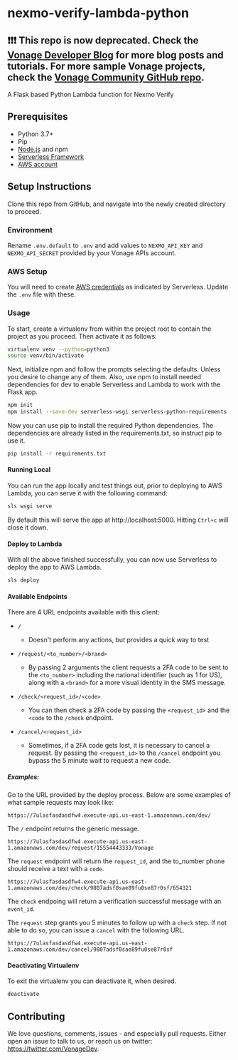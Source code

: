 # nexmo-verify-lambda-python

## ❗❗❗ **This repo is now deprecated. Check the [Vonage Developer Blog](https://developer.vonage.com/en/blog) for more blog posts and tutorials. For more sample Vonage projects, check the [Vonage Community GitHub repo](https://github.com/Vonage-Community).**

A Flask based Python Lambda function for Nexmo Verify

## Prerequisites
* Python 3.7+
* Pip
* [Node.js](https://nodejs.org/en/) and npm
* [Serverless Framework](https://serverless.com/framework/docs/getting-started/)
* [AWS account](https://aws.amazon.com/)

## Setup Instructions
Clone this repo from GitHub, and navigate into the newly created directory to proceed.

### Environment
Rename `.env.default` to `.env` and add values to `NEXMO_API_KEY` and `NEXMO_API_SECRET` provided by your Vonage APIs account.

### AWS Setup
You will need to create [AWS credentials](https://www.serverless.com/framework/docs/providers/aws/guide/credentials/) as indicated by Serverless. Update the `.env` file with these.

### Usage
To start, create a virtualenv from within the project root to contain the project as you proceed. Then activate it as follows:

```bash
virtualenv venv --python=python3
source venv/bin/activate
```

Next, initialize npm and follow the prompts selecting the defaults. Unless you desire to change any of them. Also, use npm to install needed dependencies for dev to enable Serverless and Lambda to work with the Flask app.

```bash
npm init
npm install --save-dev serverless-wsgi serverless-python-requirements
```

Now you can use pip to install the required Python dependencies. The dependencies are already listed in the requirements.txt, so instruct pip to use it.

```bash
pip install -r requirements.txt
```

#### Running Local
You can run the app locally and test things out, prior to deploying to AWS Lambda, you can serve it with the following command:

```bash
sls wsgi serve
```

By default this will serve the app at http://localhost:5000. Hitting `Ctrl+c` will close it down.

#### Deploy to Lambda
With all the above finished successfully, you can now use Serverless to deploy the app to AWS Lambda.

```bash
sls deploy
```

#### Available Endpoints
There are 4 URL endpoints available with this client:

* `/`
    - Doesn't perform any actions, but provides a quick way to test

* `/request/<to_number>/<brand>`
    - By passing 2 arguments the client requests a 2FA code to be sent to the `<to_number>` including the national identifier (such as 1 for US), along with a `<brand>` for a more visual identity in the SMS message.

* `/check/<request_id>/<code>`
    - You can then check a 2FA code by passing the `<request_id>` and the `<code` to the `/check` endpoint.

* `/cancel/<request_id>`
    - Sometimes, if a 2FA code gets lost, it is necessary to cancel a request. By passing the `<request_id>` to the `/cancel` endpoint you bypass the 5 minute wait to request a new code.

##### Examples:
Go to the URL provided by the deploy process. Below are some examples of what sample requests may look like:

`https://7ulasfasdasdfw4.execute-api.us-east-1.amazonaws.com/dev/`

The `/` endpoint returns the generic message.

`https://7ulasfasdasdfw4.execute-api.us-east-1.amazonaws.com/dev/request/15554443333/Vonage`

The `request` endpoint will return the `request_id`, and the to_number phone should receive a text with a `code`.

`https://7ulasfasdasdfw4.execute-api.us-east-1.amazonaws.com/dev/check/9807adsf0sae89fu0se87r0sf/654321`

The `check` endpoing will return a verification successful message with an `event_id`.

The `request` step grants you 5 minutes to follow up with a `check` step. If not able to do so, you can issue a `cancel` with the following URL.

`https://7ulasfasdasdfw4.execute-api.us-east-1.amazonaws.com/dev/cancel/9807adsf0sae89fu0se87r0sf`

#### Deactivating Virtualenv
To exit the virtualenv you can deactivate it, when desired.

```bash
deactivate
```

## Contributing

We love questions, comments, issues - and especially pull requests. Either open an issue to talk to us, or reach us on twitter: <https://twitter.com/VonageDev>.
